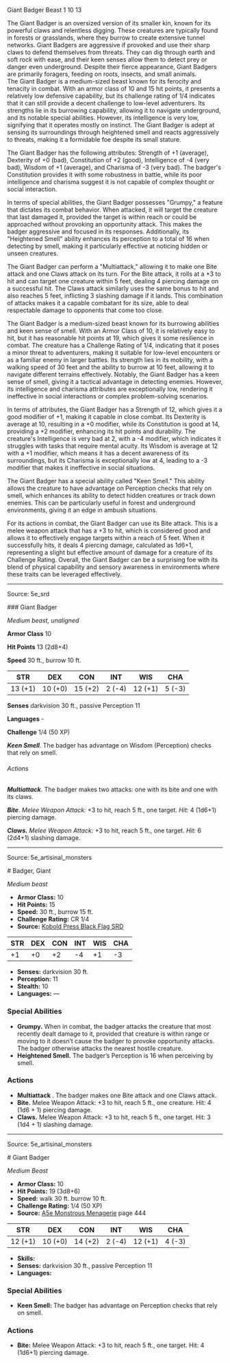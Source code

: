 <MonsterName/>Giant Badger</MonsterName>
<CreatureType/>Beast</CreatureType>
<CR/>1</CR>
<AC/>10</AC>
<HP/>13</HP>
<summary>The Giant Badger is an oversized version of its smaller kin, known for its powerful claws and relentless digging. These creatures are typically found in forests or grasslands, where they burrow to create extensive tunnel networks. Giant Badgers are aggressive if provoked and use their sharp claws to defend themselves from threats. They can dig through earth and soft rock with ease, and their keen senses allow them to detect prey or danger even underground. Despite their fierce appearance, Giant Badgers are primarily foragers, feeding on roots, insects, and small animals.</summary>

<summary>The Giant Badger is a medium-sized beast known for its ferocity and tenacity in combat. With an armor class of 10 and 15 hit points, it presents a relatively low defensive capability, but its challenge rating of 1/4 indicates that it can still provide a decent challenge to low-level adventurers. Its strengths lie in its burrowing capability, allowing it to navigate underground, and its notable special abilities. However, its intelligence is very low, signifying that it operates mostly on instinct. The Giant Badger is adept at sensing its surroundings through heightened smell and reacts aggressively to threats, making it a formidable foe despite its small stature.</summary>

<detail>

The Giant Badger has the following attributes: Strength of +1 (average), Dexterity of +0 (bad), Constitution of +2 (good), Intelligence of -4 (very bad), Wisdom of +1 (average), and Charisma of -3 (very bad). The badger's Constitution provides it with some robustness in battle, while its poor intelligence and charisma suggest it is not capable of complex thought or social interaction.

In terms of special abilities, the Giant Badger possesses "Grumpy," a feature that dictates its combat behavior. When attacked, it will target the creature that last damaged it, provided the target is within reach or could be approached without provoking an opportunity attack. This makes the badger aggressive and focused in its responses. Additionally, its "Heightened Smell" ability enhances its perception to a total of 16 when detecting by smell, making it particularly effective at noticing hidden or unseen creatures.

The Giant Badger can perform a "Multiattack," allowing it to make one Bite attack and one Claws attack on its turn. For the Bite attack, it rolls at a +3 to hit and can target one creature within 5 feet, dealing 4 piercing damage on a successful hit. The Claws attack similarly uses the same bonus to hit and also reaches 5 feet, inflicting 3 slashing damage if it lands. This combination of attacks makes it a capable combatant for its size, able to deal respectable damage to opponents that come too close.

The Giant Badger is a medium-sized beast known for its burrowing abilities and keen sense of smell. With an Armor Class of 10, it is relatively easy to hit, but it has reasonable hit points at 19, which gives it some resilience in combat. The creature has a Challenge Rating of 1/4, indicating that it poses a minor threat to adventurers, making it suitable for low-level encounters or as a familiar enemy in larger battles. Its strength lies in its mobility, with a walking speed of 30 feet and the ability to burrow at 10 feet, allowing it to navigate different terrains effectively. Notably, the Giant Badger has a keen sense of smell, giving it a tactical advantage in detecting enemies. However, its intelligence and charisma attributes are exceptionally low, rendering it ineffective in social interactions or complex problem-solving scenarios.

In terms of attributes, the Giant Badger has a Strength of 12, which gives it a good modifier of +1, making it capable in close combat. Its Dexterity is average at 10, resulting in a +0 modifier, while its Constitution is good at 14, providing a +2 modifier, enhancing its hit points and durability. The creature's Intelligence is very bad at 2, with a -4 modifier, which indicates it struggles with tasks that require mental acuity. Its Wisdom is average at 12 with a +1 modifier, which means it has a decent awareness of its surroundings, but its Charisma is exceptionally low at 4, leading to a -3 modifier that makes it ineffective in social situations.

The Giant Badger has a special ability called "Keen Smell." This ability allows the creature to have advantage on Perception checks that rely on smell, which enhances its ability to detect hidden creatures or track down enemies. This can be particularly useful in forest and underground environments, giving it an edge in ambush situations.

For its actions in combat, the Giant Badger can use its Bite attack. This is a melee weapon attack that has a +3 to hit, which is considered good and allows it to effectively engage targets within a reach of 5 feet. When it successfully hits, it deals 4 piercing damage, calculated as 1d6+1, representing a slight but effective amount of damage for a creature of its Challenge Rating. Overall, the Giant Badger can be a surprising foe with its blend of physical capability and sensory awareness in environments where these traits can be leveraged effectively.</detail>



---

Source: 5e_srd

<statblock>
### Giant Badger

*Medium beast, unaligned*

**Armor Class** 10

**Hit Points** 13 (2d8+4)

**Speed** 30 ft., burrow 10 ft.

| STR     | DEX     | CON     | INT    | WIS     | CHA    |
|---------|---------|---------|--------|---------|--------|
| 13 (+1) | 10 (+0) | 15 (+2) | 2 (-4) | 12 (+1) | 5 (-3) |

**Senses** darkvision 30 ft., passive Perception 11

**Languages** -

**Challenge** 1/4 (50 XP)

***Keen Smell***. The badger has advantage on Wisdom (Perception) checks that rely on smell.

###### Actions

***Multiattack***. The badger makes two attacks: one with its bite and one with its claws.

***Bite***. *Melee Weapon Attack:* +3 to hit, reach 5 ft., one target. *Hit:* 4 (1d6+1) piercing damage.

***Claws.*** *Melee Weapon Attack:* +3 to hit, reach 5 ft., one target. *Hit:* 6 (2d4+1) slashing damage.</statblock>




---

Source: 5e_artisinal_monsters

<statblock>
# Badger, Giant

*Medium beast*

- **Armor Class:** 10
- **Hit Points:** 15
- **Speed:** 30 ft., burrow 15 ft.
- **Challenge Rating:** CR 1/4
- **Source:** [Kobold Press Black Flag SRD](https://koboldpress.com/black-flag-roleplaying/)

| STR | DEX | CON | INT | WIS | CHA |
| --- | --- | --- | --- | --- | --- |
| +1 | +0 | +2 | -4 | +1 | -3 |

- **Senses:** darkvision 30 ft.
- **Perception:** 11
- **Stealth:** 10
- **Languages:** —

### Special Abilities

- **Grumpy.** When in combat, the badger attacks the creature that most recently dealt damage to it, provided that creature is within range or moving to it doesn’t cause the badger to provoke opportunity attacks. The badger otherwise attacks the nearest hostile creature.
- **Heightened Smell.** The badger’s Perception is 16 when perceiving by smell.

### Actions

- **Multiattack** . The badger makes one Bite attack and one Claws attack.
- **Bite.** Melee Weapon Attack: +3 to hit, reach 5 ft., one creature. Hit: 4 (1d6 + 1) piercing damage.
- **Claws.** Melee Weapon Attack: +3 to hit, reach 5 ft., one target. Hit: 3 (1d4 + 1) slashing damage.

</statblock>




---

Source: 5e_artisinal_monsters

<statblock>
# Giant Badger

*Medium* *Beast*

- **Armor Class:** 10
- **Hit Points:** 19 (3d8+6)
- **Speed:** walk 30 ft. burrow 10 ft.
- **Challenge Rating:** 1/4 (50 XP)
- **Source:** [A5e Monstrous Menagerie](https://enpublishingrpg.com/products/level-up-monstrous-menagerie-a5e) page 444

| STR | DEX | CON | INT | WIS | CHA |
| --- | --- | --- | --- | --- | --- |
| 12 (+1) | 10 (+0) | 14 (+2) | 2 (-4) | 12 (+1) | 4 (-3) |

- **Skills:** 
- **Senses:** darkvision 30 ft., passive Perception 11
- **Languages:** 

### Special Abilities

- **Keen Smell:** The badger has advantage on Perception checks that rely on smell.

### Actions

- **Bite:** Melee Weapon Attack: +3 to hit, reach 5 ft., one target. Hit: 4 (1d6+1) piercing damage.


</statblock>


